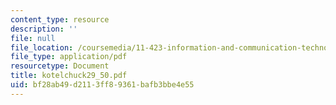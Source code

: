 ```yaml
---
content_type: resource
description: ''
file: null
file_location: /coursemedia/11-423-information-and-communication-technologies-in-community-development-spring-2004/bf28ab49d2113ff89361bafb3bbe4e55_kotelchuck29_50.pdf
file_type: application/pdf
resourcetype: Document
title: kotelchuck29_50.pdf
uid: bf28ab49-d211-3ff8-9361-bafb3bbe4e55
---
```

